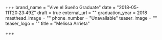 +++
brand_name = "Vive el Sueño Graduate"
date = "2018-05-11T20:23:49Z"
draft = true
external_url = ""
graduation_year = 2018
masthead_image = ""
phone_number = "Unavailable"
teaser_image = ""
teaser_logo = ""
title = "Melissa Arrieta"

+++
